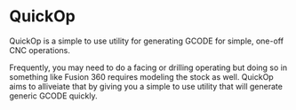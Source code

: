 # QuickOp

QuickOp is a simple to use utility for generating GCODE for simple, one-off CNC operations.

Frequently, you may need to do a facing or drilling operating but doing so in something like Fusion 360 requires modeling the stock as well. QuickOp aims to alliveiate that by giving you a simple to use utility that will generate generic GCODE quickly.
